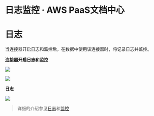 # 日志监控 · AWS PaaS文档中心

# 日志

当连接器开启日志和监控后，在数据中使用该连接器时，将记录日志并监控。

**连接器开启日志和监控**

[![](https://docs.awspaas.com/reference-guide/aws-paas-cc-reference-guide/datasource/log1.png)](<log1.png>)

[![](https://docs.awspaas.com/reference-guide/aws-paas-cc-reference-guide/datasource/log2.png)](<log2.png>)

**日志**

[![](https://docs.awspaas.com/reference-guide/aws-paas-cc-reference-guide/datasource/log3.png)](<log3.png>)

> 详细的介绍参见[日志](<daily>)和[监控](<jk>)